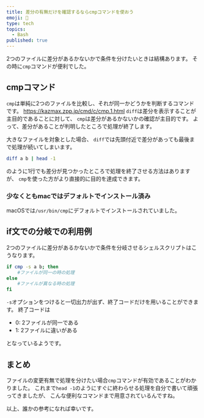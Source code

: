 ```yaml
---
title: 差分の有無だけを確認するならcmpコマンドを使おう
emoji: 🤗
type: tech
topics:
  - Bash
published: true
---
```

2つのファイルに差分があるかないかで条件を分けたいときは結構あります。 その時に`cmp`コマンドが便利でした。
## cmpコマンド
`cmp`は単純に2つのファイルを比較し、それが同一かどうかを判断するコマンドです。
https://kazmax.zpp.jp/cmd/c/cmp.1.html
`diff`は差分を表示することが主目的であることに対して、 `cmp`は差分があるかないかの確認が主目的です。 よって、差分があることが判明したところで処理が終了します。

大きなファイルを対象とした場合、 `diff`では先頭付近で差分があっても最後まで処理が続いてしまいます。
```bash
diff a b | head -1
```
のように1行でも差分が見つかったところで処理を終了させる方法はありますが、 `cmp`を使った方がより直接的に目的を達成できます。
### 少なくともmacではデフォルトでインストール済み
macOSでは`/usr/bin/cmp`にデフォルトでインストールされていました。
## if文での分岐での利用例
2つのファイルに差分があるかないかで条件を分岐させるシェルスクリプトはこうなります。
```bash
if cmp -s a b; then
    #ファイルが同一の時の処理
else
    #ファイルが異なる時の処理
fi
```
`-s`オプションをつけると一切出力が出ず、終了コードだけを用いることができます。 終了コードは
- 0: 2ファイルが同一である
- 1: 2ファイルに違いがある

となっているようです。
## まとめ
ファイルの変更有無で処理を分けたい場合`cmp`コマンドが有効であることがわかりました。 これまで`head -1`のようにすぐに終わらせる処理を自分で書いて頑張ってきましたが、 こんな便利なコマンドまで用意されているんですね。

以上、誰かの参考になれば幸いです。
